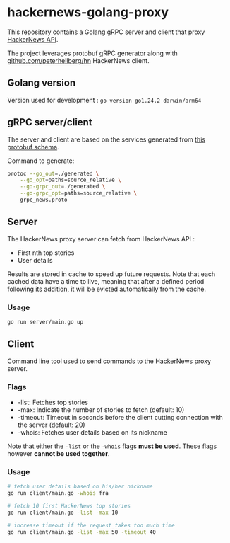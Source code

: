 # hackernews-golang-proxy

This repository contains a Golang gRPC server and client that proxy [HackerNews API](https://github.com/HackerNews/API).

The project leverages protobuf gRPC generator along with [github.com/peterhellberg/hn](https://github.com/peterhellberg/hn) HackerNews client.

## Golang version

Version used for development : `go version go1.24.2 darwin/arm64`

## gRPC server/client

The server and client are based on the services generated from [this protobuf schema](./grpc_news.proto).

Command to generate:

```bash
protoc --go_out=./generated \
    --go_opt=paths=source_relative \
    --go-grpc_out=./generated \
    --go-grpc_opt=paths=source_relative \
    grpc_news.proto
```

## Server

The HackerNews proxy server can fetch from HackerNews API :

- First nth top stories
- User details

Results are stored in cache to speed up future requests. Note that each cached data have a time to live, meaning that after a defined period following its addition, it will be evicted automatically from the cache.

### Usage

```bash
go run server/main.go up
```

## Client

Command line tool used to send commands to the HackerNews proxy server.

### Flags

- -list: Fetches top stories
- -max: Indicate the number of stories to fetch (default: 10)
- -timeout: Timeout in seconds before the client cutting connection with the server (default: 20)
- -whois: Fetches user details based on its nickname

Note that either the `-list` or the `-whois` flags **must be used**. These flags however **cannot be used together**.

### Usage

```bash
# fetch user details based on his/her nickname
go run client/main.go -whois fra

# fetch 10 first HackerNews top stories
go run client/main.go -list -max 10

# increase timeout if the request takes too much time
go run client/main.go -list -max 50 -timeout 40
```